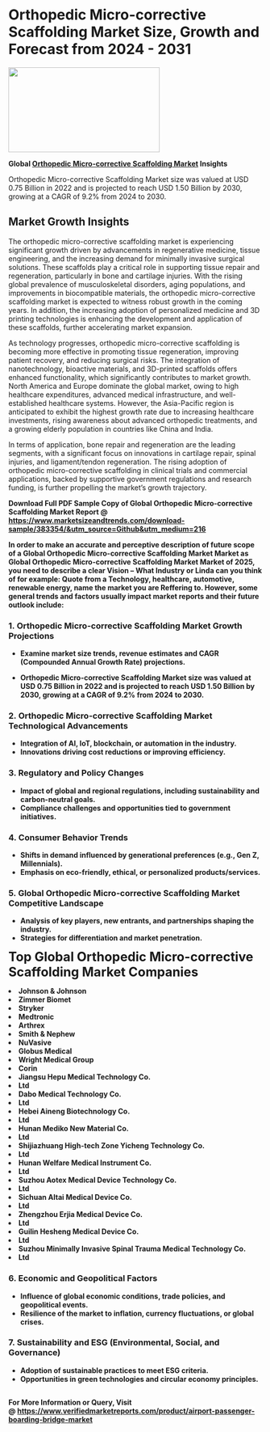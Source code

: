<H1>Orthopedic Micro-corrective Scaffolding Market Size, Growth and Forecast from 2024 - 2031</H1><img class="aligncenter size-medium wp-image-584254" src="https://thirdeyenews.in/wp-content/uploads/2024/09/Global-Market-Research-300x168.jpeg" alt="" width="300" height="168" /><p><strong>Global&nbsp;<a href="https://www.marketsizeandtrends.com/download-sample/383354/&amp;utm_source=Github&utm_medium=216">Orthopedic Micro-corrective Scaffolding Market</a> Insights</strong></p><p>Orthopedic Micro-corrective Scaffolding Market size was valued at USD 0.75 Billion in 2022 and is projected to reach USD 1.50 Billion by 2030, growing at a CAGR of 9.2% from 2024 to 2030.</p><p><h2>Market Growth Insights</h2> <p>The orthopedic micro-corrective scaffolding market is experiencing significant growth driven by advancements in regenerative medicine, tissue engineering, and the increasing demand for minimally invasive surgical solutions. These scaffolds play a critical role in supporting tissue repair and regeneration, particularly in bone and cartilage injuries. With the rising global prevalence of musculoskeletal disorders, aging populations, and improvements in biocompatible materials, the orthopedic micro-corrective scaffolding market is expected to witness robust growth in the coming years. In addition, the increasing adoption of personalized medicine and 3D printing technologies is enhancing the development and application of these scaffolds, further accelerating market expansion.</p> <p><strong></strong></p> <p>As technology progresses, orthopedic micro-corrective scaffolding is becoming more effective in promoting tissue regeneration, improving patient recovery, and reducing surgical risks. The integration of nanotechnology, bioactive materials, and 3D-printed scaffolds offers enhanced functionality, which significantly contributes to market growth. North America and Europe dominate the global market, owing to high healthcare expenditures, advanced medical infrastructure, and well-established healthcare systems. However, the Asia-Pacific region is anticipated to exhibit the highest growth rate due to increasing healthcare investments, rising awareness about advanced orthopedic treatments, and a growing elderly population in countries like China and India.</p> <p>In terms of application, bone repair and regeneration are the leading segments, with a significant focus on innovations in cartilage repair, spinal injuries, and ligament/tendon regeneration. The rising adoption of orthopedic micro-corrective scaffolding in clinical trials and commercial applications, backed by supportive government regulations and research funding, is further propelling the market’s growth trajectory.</p> <p><strong></p><p><span class=""><strong>Download Full PDF Sample Copy of Global Orthopedic Micro-corrective Scaffolding Market Report</strong> @ <a href="https://www.marketsizeandtrends.com/download-sample/383354/&amp;utm_source=Github&utm_medium=216" target="_blank">https://www.marketsizeandtrends.com/download-sample/383354/&amp;utm_source=Github&utm_medium=216</a></span></p><p>In order to make an accurate and perceptive description of future scope of a Global&nbsp;Orthopedic Micro-corrective Scaffolding Market Market as Global&nbsp;Orthopedic Micro-corrective Scaffolding Market Market of 2025, you need to describe a clear Vision &ndash; What Industry or Linda can you think of for example: Quote from a Technology, healthcare, automotive, renewable energy, name the market you are Reffering to. However, some general trends and factors usually impact market reports and their future outlook include:</p><h3>1.&nbsp;<strong>Orthopedic Micro-corrective Scaffolding Market Growth Projections</strong></h3><ul><li>Examine market size trends, revenue estimates and CAGR (Compounded Annual Growth Rate) projections.</li><li><p>Orthopedic Micro-corrective Scaffolding Market size was valued at USD 0.75 Billion in 2022 and is projected to reach USD 1.50 Billion by 2030, growing at a CAGR of 9.2% from 2024 to 2030.</p></li></ul><h3>2.&nbsp;<strong>Orthopedic Micro-corrective Scaffolding Market Technological Advancements</strong></h3><ul><li>Integration of AI, IoT, blockchain, or automation in the industry.</li><li>Innovations driving cost reductions or improving efficiency.</li></ul><h3>3.&nbsp;<strong>Regulatory and Policy Changes</strong></h3><ul><li>Impact of global and regional regulations, including sustainability and carbon-neutral goals.</li><li>Compliance challenges and opportunities tied to government initiatives.</li></ul><h3>4.&nbsp;<strong>Consumer Behavior Trends</strong></h3><ul><li>Shifts in demand influenced by generational preferences (e.g., Gen Z, Millennials).</li><li>Emphasis on eco-friendly, ethical, or personalized products/services.</li></ul><h3>5.&nbsp;<strong>Global Orthopedic Micro-corrective Scaffolding Market Competitive Landscape</strong></h3><ul><li>Analysis of key players, new entrants, and partnerships shaping the industry.</li><li>Strategies for differentiation and market penetration.</li></ul><p data-pm-slice="1 1 []"><span style="color: inherit; font-family: inherit; font-size: 25px;">Top Global Orthopedic Micro-corrective Scaffolding Market Companies</span></p><div class="" data-test-id=""><p><li>Johnson & Johnson</li><li> Zimmer Biomet</li><li> Stryker</li><li> Medtronic</li><li> Arthrex</li><li> Smith & Nephew</li><li> NuVasive</li><li> Globus Medical</li><li> Wright Medical Group</li><li> Corin</li><li> Jiangsu Hepu Medical Technology Co.</li><li> Ltd</li><li> Dabo Medical Technology Co.</li><li> Ltd</li><li> Hebei Aineng Biotechnology Co.</li><li> Ltd</li><li> Hunan Mediko New Material Co.</li><li> Ltd</li><li> Shijiazhuang High-tech Zone Yicheng Technology Co.</li><li> Ltd</li><li> Hunan Welfare Medical Instrument Co.</li><li> Ltd</li><li> Suzhou Aotex Medical Device Technology Co.</li><li> Ltd</li><li> Sichuan Altai Medical Device Co.</li><li> Ltd</li><li> Zhengzhou Erjia Medical Device Co.</li><li> Ltd</li><li> Guilin Hesheng Medical Device Co.</li><li> Ltd</li><li> Suzhou Minimally Invasive Spinal Trauma Medical Technology Co.</li><li> Ltd</li></p></div><h3>6.&nbsp;<strong>Economic and Geopolitical Factors</strong></h3><ul><li>Influence of global economic conditions, trade policies, and geopolitical events.</li><li>Resilience of the market to inflation, currency fluctuations, or global crises.</li></ul><h3>7.&nbsp;<strong>Sustainability and ESG (Environmental, Social, and Governance)</strong></h3><ul><li>Adoption of sustainable practices to meet ESG criteria.</li><li>Opportunities in green technologies and circular economy principles.</li></ul><h2><strong style="font-size: 14px;">For More Information or Query, Visit @&nbsp;</strong><a style="background-color: #ffffff; font-size: 14px;" href="https://www.marketsizeandtrends.com/report/orthopedic-micro-corrective-scaffolding-market/" target="_blank">https://www.verifiedmarketreports.com/product/airport-passenger-boarding-bridge-market</a></h2>
